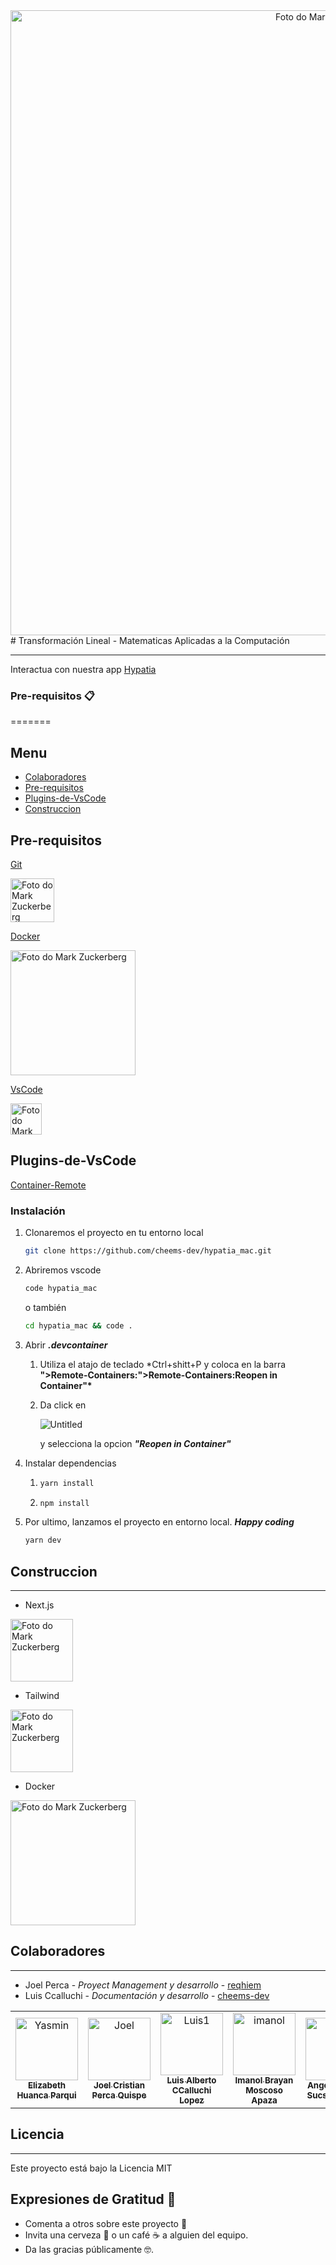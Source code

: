<center> <img src="https://upload.wikimedia.org/wikipedia/commons/3/3a/LOGO_UNSA.png" width="1000px;" alt="Foto do Mark Zuckerberg"/><br> </center>
# Transformación Lineal - Matematicas Aplicadas a la Computación

---


Interactua con nuestra app [Hypatia](https://hypatiamac.herokuapp.com/)

### **Pre-requisitos 📋**
=======
## Menu
- [Colaboradores](#Colaboradores)
- [Pre-requisitos](#Pre-requisitos)
- [Plugins-de-VsCode](#Plugins-de-VsCode)
- [Construccion](#Construccion)


## Pre-requisitos

[Git](https://git-scm.com/)

<img src="https://upload.wikimedia.org/wikipedia/commons/9/91/Octicons-mark-github.svg" width="70px;" alt="Foto do Mark Zuckerberg"/><br>

[Docker](https://www.docker.com/)

<img src="https://upload.wikimedia.org/wikipedia/commons/7/79/Docker_%28container_engine%29_logo.png" width="200px;" alt="Foto do Mark Zuckerberg"/><br>

[VsCode](https://code.visualstudio.com/)

<img src="https://upload.wikimedia.org/wikipedia/commons/9/9a/Visual_Studio_Code_1.35_icon.svg" width="50px;" alt="Foto do Mark Zuckerberg"/><br>

## Plugins-de-VsCode

[Container-Remote](https://marketplace.visualstudio.com/items?itemName=ms-vscode-remote.remote-containers)

### **Instalación**

1. Clonaremos el proyecto en tu entorno local

   ```bash
   git clone https://github.com/cheems-dev/hypatia_mac.git
   ```

2. Abriremos vscode

   ```bash
   code hypatia_mac
   ```

   o también

   ```bash
   cd hypatia_mac && code .
   ```

3. Abrir **_.devcontainer_**

   1. Utiliza el atajo de teclado \*Ctrl+shitt+P y coloca en la barra **">Remote-Containers:">Remote-Containers:Reopen in Container"\***
   2. Da click en

      ![Untitled](https://code.visualstudio.com/assets/blogs/2019/10/03/remote-extension-commands.png)

      y selecciona la opcion **_"Reopen in Container"_**

4. Instalar dependencias

   1. ```bash
      yarn install
      ```

   2. ```bash
      npm install
      ```

5. Por ultimo, lanzamos el proyecto en entorno local. **_Happy coding_**

   ```bash
   yarn dev
   ```

## **Construccion**

---

- Next.js

<img src="https://upload.wikimedia.org/wikipedia/commons/8/8e/Nextjs-logo.svg" width="100px;" alt="Foto do Mark Zuckerberg"/><br>

- Tailwind

<img src="https://upload.wikimedia.org/wikipedia/commons/d/d5/Tailwind_CSS_Logo.svg" width="100px;" alt="Foto do Mark Zuckerberg"/><br>

- Docker

<img src="https://upload.wikimedia.org/wikipedia/commons/7/79/Docker_%28container_engine%29_logo.png" width="200px;" alt="Foto do Mark Zuckerberg"/><br>

## **Colaboradores**

---

- Joel Perca - _Proyect Management y desarrollo_ - [reqhiem](https://github.com/reqhiem)
- Luis Ccalluchi - _Documentación y desarrollo_ - [cheems-dev](https://github.com/cheems-dev)



<table>
  <tr>
    <td align="center">
      <a href="#">
        <img src="https://avatars.githubusercontent.com/u/62725994?v=4" width="100px;" alt="Yasmin"/><br>
        <sub>
          <b>Elizabeth Huanca Parqui</b>
        </sub>
      </a>
    </td>
    <td align="center">
      <a href="#">
        <img src="https://avatars.githubusercontent.com/u/52427932?v=4" width="100px;" alt="Joel"/><br>
        <sub>
          <b>Joel Cristian Perca Quispe</b>
        </sub>
      </a>
    </td>
    <td align="center">
      <a href="#">
        <img src="https://avatars.githubusercontent.com/u/38531618?v=4" width="100px;" alt="Luis1"/><br>
        <sub>
          <b>Luis Alberto CCalluchi Lopez</b>
        </sub>
      </a>
    </td>
     <td align="center">
      <a href="#">
        <img src="https://avatars.githubusercontent.com/u/64240176?v=4" width="100px;" alt="imanol"/><br>
        <sub>
          <b>Imanol Brayan Moscoso Apaza</b>
        </sub>
      </a>
    </td>
     <td align="center">
      <a href="#">
        <img src="https://avatars.githubusercontent.com/u/64700259?v=4" width="100px;" alt="angela"/><br>
        <sub>
          <b>Angela Solage Sucso Choque</b>
        </sub>
      </a>
    </td>
     <td align="center">
      <a href="#">
        <img src="https://avatars.githubusercontent.com/u/64240176?v=4" width="100px;" alt="luis2"/><br>
        <sub>
          <b>Luis Angel Moroco Ramos</b>
        </sub>
      </a>
    </td>
     
  </tr>
</table>



## **Licencia**

---

Este proyecto está bajo la Licencia MIT

## **Expresiones de Gratitud 🎁**

- Comenta a otros sobre este proyecto 📢
- Invita una cerveza 🍺 o un café ☕ a alguien del equipo.
- Da las gracias públicamente 🤓.
